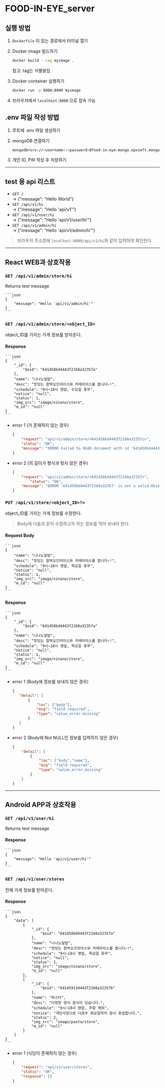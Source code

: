 # FOOD-IN-EYE_server

## 실행 방법  

1. `Dockerfile` 이 있는 경로에서 터미널 열기
2. Docker image 빌드하기
    
    ```bash
    docker build --tag myimage .
    ```
    
    참고: tag는 식별용임
    
3. Docker container 실행하기
    
    ```bash
    docker run -p 8000:8000 myimage
    ```
    
4. 브라우저에서 `localhost:8000` 으로 접속 가능
   
## .env 파일 작성 방법

1. 루트에 .env 파일 생성하기
2. mongoDB 연결하기

    ```bash
    mongodb+srv://<username>:<password>@food-in-eye-mongo.opxseft.mongodb.net/test
    ```

3. 개인 ID, PW 작성 후 저장하기

---
## test 용 api 리스트
- `GET /`  
-> {"message": "Hello World"}  
- `GET /api/v1/hi`  
-> {"message": "Hello 'api/v1'"}
- `GET /api/v1/user/hi`  
-> {"message": "Hello 'api/v1/user/hi'"}
- `GET /api/v1/admin/hi`  
-> {"message": "Hello 'api/v1/admin/hi'"}  
  
> 브라우저 주소창에 `localhost:8000/api/v1/hi`와 같이 입력하여 확인한다.
---
## React WEB과 상호작용

### `GET /api/v1/admin/store/hi`
Returns test message

    ```json
    { 
        "message": "Hello 'api/v1/admin/hi'" 
    }
    ```

### `GET /api/v1/admin/store/<object_ID>` 
object_ID를 가지는 가게 정보를 받아온다.  

#### Response 

    ```json
    {
        "_id": {
            "$oid": "641458bd4443f2168a32357a"
        },
        "name": "니나노덮밥",  
        "desc": "맛있는 함박오므라이스와 카레라이스를 팝니다~!",  
        "schedule": "9시~18시 영업, 수요일 휴무",  
        "notice": "null",  
        "status": 1,  
        "img_src": "image/ninano/store",  
        "m_id": "null"
    }
    ```

- error 1 (<ID>가 존재하지 않는 경우)   

    ```json
    { 
        "request": "api/v1/admin/store/<641458bd4443f2168a32357c>", 
        "status": "OK", 
        "message": "ERROR Failed to READ document with id '641458bd4443f2168a32357c'" 
    }
    ```

- error 2 (<ID>의 길이가 형식과 맞지 않은 경우)

    ```json
    {
        "request": "api/v1/admin/store/<641458bd4443f2168a32357>", 
            "status": "OK", 
        "message": "ERROR '641458bd4443f2168a32357' is not a valid ObjectId, it must be a 12-byte input or a 24-character hex string"
    }
    ```

### `PUT /api/v1/store/<object_ID>?=` 
object_ID를 가지는 가게 정보를 수정한다.  
> Body에 다음과 같이 수정하고자 하는 정보를 적어 보내야 한다.

#### Request Body

    ```json
    {  
        "name": "니나노덮밥",  
        "desc": "맛있는 함박오므라이스와 카레라이스를 팝니다~!",  
        "schedule": "9시~18시 영업, 목요일 휴무",  
        "notice": "null",  
        "status": 1,  
        "img_src": "image/ninano/store",  
        "m_id": "null" 
    }
    ```

#### Response
  
    ```json
    {
        "_id": {
            "$oid": "641458bd4443f2168a32357a"
        },
        "name": "니나노덮밥",  
        "desc": "맛있는 함박오므라이스와 카레라이스를 팝니다~!",  
        "schedule": "9시~18시 영업, 목요일 휴무",  
        "notice": "null",  
        "status": 1,  
        "img_src": "image/ninano/store",  
        "m_id": "null"
    }
    ```

- error 1 (Body에 정보를 보내지 않은 경우)   
    
     ```json
    { 
        "detail": [
            {
                "loc": ["body"], 
                "msg": "field required", 
                "type": "value_error.missing"
            }
        ] 
    }
    ```

- error 2 (Body에 Not NULL인 정보를 입력하지 않은 경우)  

    ```json
    {  
        "detail": [
            {
                "loc": ["body","name"], 
                "msg": "field required", 
                "type": "value_error.missing"
            }
        ]
    }
    ```
---
## Android APP과 상호작용 

### `GET /api/v1/user/hi`
Returns test message

#### Response

    ```json
    {
        "message": "Hello 'api/v1/user/hi'"
    }
    ```

### `GET /api/v1/user/stores`
전체 가게 정보를 받아온다.

#### Response   

    ```json
    {
        "data": [
            {
                "_id": {
                    "$oid": "641458bd4443f2168a32357a"
                },
                "name": "니나노덮밥",  
                "desc": "맛있는 함박오므라이스와 카레라이스를 팝니다~!",  
                "schedule": "9시~18시 영업, 목요일 휴무",  
                "notice": "null",  
                "status": 1,  
                "img_src": "image/ninano/store",  
                "m_id": "null"
            },
            {
                "_id": {
                    "$oid": "641459134443f2168a32357b"
                },
                "name": "파스타",  
                "desc": "다양한 양식 음식이 있습니다.",  
                "schedule": "9시~18시 영업, 주말 제외",  
                "notice": "개인사정으로 다음주 화요일까지 잠시 휴업합니다.",  
                "status": 2,  
                "img_src": "image/pasta/store",  
                "m_id": "null"
            }
        ]
    }
    ```

- error 1 (식당이 존재하지 않는 경우)

    ```json   
    { 
        "request": "api/v1/user/stores", 
        "status": "OK", 
        "response": [] 
    }
    ```

